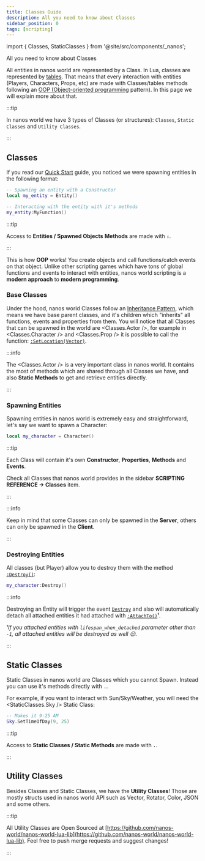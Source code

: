 ```yaml
---
title: Classes Guide
description: All you need to know about Classes
sidebar_position: 0
tags: [scripting]
---
```



import { Classes, StaticClasses } from '@site/src/components/_nanos';

All you need to know about Classes

All entities in nanos world are represented by a Class. In Lua, classes are represented by [tables](/scripting-reference/glossary/basic-types.md#table). That means that every interaction with entities (Players, Characters, Props, etc) are made with Classes/tables methods following an [OOP \(Object-oriented programming](https://en.wikipedia.org/wiki/Object-oriented_programming) pattern\). In this page we will explain more about that.

:::tip

In nanos world we have 3 types of Classes (or structures): `Classes`, `Static Classes` and `Utility Classes`.

:::


## Classes

If you read our [Quick Start](/getting-started/quick-start.mdx) guide, you noticed we were spawning entities in the following format:

```lua
-- Spawning an entity with a Constructor
local my_entity = Entity()

-- Interacting with the entity with it's methods
my_entity:MyFunction()
```

:::tip

Access to **Entities / Spawned Objects** **Methods** are made with **`:`**.

:::

This is how **OOP** works! You create objects and call functions/catch events on that object. Unlike other scripting games which have tons of global functions and events to interact with entities, nanos world scripting is a **modern approach** to **modern programming**.


### Base Classes

Under the hood, nanos world Classes follow an [Inheritance Pattern](https://en.wikipedia.org/wiki/Inheritance_%28object-oriented_programming%29), which means we have base parent classes, and it's children which "inherits" all functions, events and properties from them. You will notice that all Classes that can be spawned in the world are <Classes.Actor />, for example in <Classes.Character /> and <Classes.Prop /> it is possible to call the function: [`:SetLocation(Vector)`](/scripting-reference/classes/base-classes/actor.mdx#function-setlocation).

:::info

The <Classes.Actor /> is a very important class in nanos world. It contains the most of methods which are shared through all Classes we have, and also **Static Methods** to get and retrieve entities directly.

:::


### Spawning Entities

Spawning entities in nanos world is extremely easy and straightforward, let's say we want to spawn a Character:

```lua title="Server/Index.lua"
local my_character = Character()
```

:::tip

Each Class will contain it's own **Constructor**, **Properties**, **Methods** and **Events**.

Check all Classes that nanos world provides in the sidebar **SCRIPTING REFERENCE -> Classes** item.

:::

:::info

Keep in mind that some Classes can only be spawned in the **Server**, others can only be spawned in the **Client**.

:::


### Destroying Entities

All classes (but Player) allow you to destroy them with the method [`:Destroy()`](/scripting-reference/classes/base-classes/actor.mdx#function-destroy):

```lua title="Server/Index.lua"
my_character:Destroy()
```

:::info

Destroying an Entity will trigger the event [`Destroy`](/scripting-reference/classes/base-classes/entity.mdx#event-destroy) and also will automatically detach all attached entities it had attached with [`:AttachTo()`](/scripting-reference/classes/base-classes/actor.mdx#function-attachto)¹.

¹*If you attached entities with `lifespan_when_detached` parameter other than `-1`, all attached entities will be destroyed as well 😉*.

:::


## Static Classes

Static Classes in nanos world are Classes which you cannot Spawn. Instead you can use it's methods directly with `.`.

For example, if you want to interact with Sun/Sky/Weather, you will need the <StaticClasses.Sky /> Static Class:

```lua title="Client/Index.lua"
-- Makes it 9:25 AM
Sky.SetTimeOfDay(9, 25)
```

:::tip

Access to **Static Classes / Static Methods** are made with **`.`**.

:::


## Utility Classes

Besides Classes and Static Classes, we have the **Utility Classes**! Those are mostly structs used in nanos world API such as Vector, Rotator, Color, JSON and some others.

:::tip

All Utility Classes are Open Sourced at [https://github.com/nanos-world/nanos-world-lua-lib](https://github.com/nanos-world/nanos-world-lua-lib). Feel free to push merge requests and suggest changes!

:::

